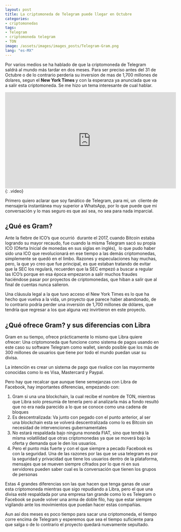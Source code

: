 ```yaml
---
layout: post
title: La criptomoneda de Telegram puede llegar en Octubre
categories:
- criptomonedas
tags: 
- Telegram
- criptomoneda telegram
- TON
image: /assets/images/images_posts/Telegram-Gram.png
lang: "es-MX"
---
```

<p>Por varios medios se ha hablado de que la criptomoneda de Telegram saldrá al mundo más tardar en dos meses. Para ser preciso antes del 31 de Octubre o de lo contrario perderia su inversion de mas de 1,700 millones de dolares, segun el <strong>New York Times </strong>y con la esperanza ya anunciada que va a salir esta criptomoneda. Se me hizo un tema interesante de cual hablar.</p>

<iframe width="560" height="315" src="https://www.youtube.com/embed/7LRxf_ZIkMo" frameborder="0" allow="accelerometer; autoplay; encrypted-media; gyroscope; picture-in-picture" allowfullscreen></iframe>
{: .video}

<p>Primero quiero aclarar que soy fanático de Telegram, para mi, un&nbsp; cliente de mensajería instantánea muy superior a WhatsApp, por lo que puede que mi conversación y lo mas seguro es que así sea, no sea para nada imparcial.</p>

<h2 class="subtitle is-2 has-text-centered has-text-weight-bold">¿Qué es Gram?</h2>

<p>Ante la fiebre de ICO’s que ocurrió&nbsp; durante el  2017, cuando Bitcoin estaba logrando su mayor recaudo, fue cuando la misma Telegram sacó su propia ICO (Oferta Inicial de monedas en sus siglas en inglés),&nbsp; lo que pudo haber sido una ICO que revolucionará en ese tiempo a las demás criptomonedas, simplemente se  quedó en el limbo. Razones y especulaciones hay muchas, pero, la que yo creo que fue principal, es que estaban tratando de evitar que la SEC los regulará, recuerden que la SEC empezó a buscar a regular las ICO’s porque en esa época empezaron a salir muchos fraudes haciéndose pasar por proyectos de criptomonedas, que hiban a salir que al final de cuentas nunca salieron.</p>

<p>Una cláusula legal a la que tuvo acceso el New York Times es lo que ha hecho que vuelva a la vida, un proyecto que parece haber abandonado, de lo contrario podría perder una inversión de 1,700 millones de dólares, que tendría que regresar a los que alguna vez invirtieron en este proyecto.</p>

<h2>¿Qué ofrece Gram? y sus diferencias con Libra</h2>

<p>Gram en su tiempo, ofrece prácticamente lo mismo que Libra quiere ofrecer: Una criptomoneda que funcione como sistema de pagos usando en este caso su software Telegram como wallet, siendo posible que los más de 300 millones de usuarios que tiene por todo el mundo puedan usar su divisa.</p>

<p>La intención es crear un sistema de pago que rivalice con las mayormente conocidas como lo es Visa, Mastercard y Paypal.</p>

<p>Pero hay que recalcar que aunque tiene semejanzas con Libra de Facebook, hay importantes diferencias, empezando con:</p>

<ol>
<li>Gram si una una blockchain, la cual recibe el nombre de TON, mientras que Libra solo presumía de tenerla pero al analizarla más a fondo resultó que no era nada parecido a lo que se conoce como una cadena de bloques</li>
<li>Es descentralizada: Va junto con pegado con el punto anterior, al ser una blockchain esta se volverá descentralizada como lo es Bitcoin sin necesidad de intervenciones gubernamentales</li>
<li>No estará respaldada bajo ninguna moneda FIAT, sino que tendrá la misma volatilidad que otras criptomonedas ya que se moverá bajo la oferta y demanda que le den los usuarios.</li>
<li>Pero el punto más fuerte y con el que siempre a pecado Facebook es con la seguridad. Una de las razones por las que se usa telegram es por la seguridad y privacidad que tiene los usuarios dentro de la plataforma, mensajes que se mueven siempre cifrados por lo que ni en sus servidores pueden saber cual es la conversación que tienen los grupos de personas</li>
</ol>

<p>Estas 4 grandes diferencias son las que hacen que tenga ganas de usar esta criptomoneda mientras que sigo repudiando a Libra, pero el que una divisa esté respaldada por una empresa tan grande como lo es Telegram o Facebook se puede volver una arma de doble filo, hay que estar siempre vigilando ante los movimientos que puedan hacer estas compañías.</p>

<p>Aun así dos meses es poco tiempo para sacar una criptomoneda, el tiempo corre encima de Telegram y esperemos que sea el tiempo suficiente para que salga o de lo contrario el proyecto quedará nuevamente sepultado.</p>

